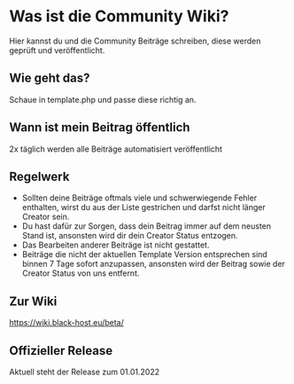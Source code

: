 # Was ist die Community Wiki?
Hier kannst du und die Community Beiträge schreiben, diese werden geprüft und veröffentlicht.

## Wie geht das?
Schaue in template.php und passe diese richtig an.

## Wann ist mein Beitrag öffentlich
2x täglich werden alle Beiträge automatisiert veröffentlicht

## Regelwerk
- Sollten deine Beiträge oftmals viele und schwerwiegende Fehler enthalten, wirst du aus der Liste gestrichen und darfst nicht länger Creator sein.
- Du hast dafür zur Sorgen, dass dein Beitrag immer auf dem neusten Stand ist, ansonsten wird dir dein Creator Status entzogen.
- Das Bearbeiten anderer Beiträge ist nicht gestattet.
- Beiträge die nicht der aktuellen Template Version entsprechen sind binnen 7 Tage sofort anzupassen, ansonsten wird der Beitrag sowie der Creator Status von uns entfernt.

## Zur Wiki
https://wiki.black-host.eu/beta/

## Offizieller Release
Aktuell steht der Release zum 01.01.2022
